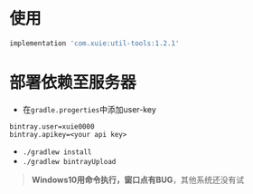 # 使用

```groovy
implementation 'com.xuie:util-tools:1.2.1'
```


# 部署依赖至服务器

- 在`gradle.progerties`中添加user-key
```
bintray.user=xuie0000
bintray.apikey=<your api key>
```

- `./gradlew install`
- `./gradlew bintrayUpload`

> **Windows10用命令执行，窗口点有BUG**，其他系统还没有试

